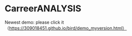 # CarreerANALYSIS

Newest demo: please click it（https://309018451.github.io/bird/demo_myversion.html）

